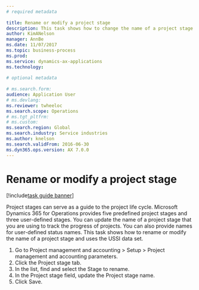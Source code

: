 ```yaml
--- 
# required metadata 
 
title: Rename or modify a project stage
description: This task shows how to change the name of a project stage. 
author: KimANelson
manager: AnnBe 
ms.date: 11/07/2017
ms.topic: business-process 
ms.prod:  
ms.service: dynamics-ax-applications 
ms.technology:  
 
# optional metadata 
 
# ms.search.form:   
audience: Application User 
# ms.devlang:  
ms.reviewer: twheeloc
ms.search.scope: Operations 
# ms.tgt_pltfrm:  
# ms.custom:  
ms.search.region: Global
ms.search.industry: Service industries
ms.author: knelson
ms.search.validFrom: 2016-06-30 
ms.dyn365.ops.version: AX 7.0.0 
---
```

# Rename or modify a project stage

[!include[task guide banner](../../includes/task-guide-banner.md)]

Project stages can serve as a guide to the project life cycle. Microsoft Dynamics 365 for Operations provides five predefined project stages and three user-defined stages. You can update the name of a project stage that you are using to track the progress of projects. You can also provide names for user-defined status names. This task shows how to rename or modify the name of a project stage and uses the USSI data set.

1. Go to Project management and accounting > Setup > Project management and accounting parameters.
2. Click the Project stage tab.
3. In the list, find and select the Stage to rename.
4. In the Project stage field, update the Project stage name.
5. Click Save.
